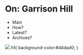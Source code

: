 <!DOCTYPE html>
<h1>
On: Garrison Hill
</h1>


<ul>
  <li>Main</li>
  <li>How?
  <li>Latest?</li>
  <li>Archives?</li>
</ul>

<img src= "https://github.com/user-attachments/assets/09ba187c-cfef-4bf2-828b-87837a3d4d69">
h1{
 background-color:#d4dad0;
 }
